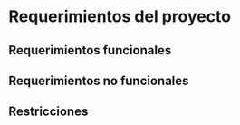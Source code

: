 # Requerimientos del proyecto

## Requerimientos funcionales


## Requerimientos no funcionales

## Restricciones
